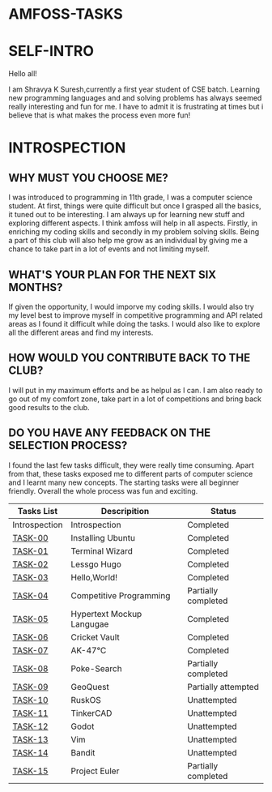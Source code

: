 # AMFOSS-TASKS

# SELF-INTRO

Hello all!

I am Shravya K Suresh,currently a first year student of CSE batch. Learning new programming languages and and solving problems has always seemed really interesting and fun for me. I have to admit it is frustrating at times but i believe that is what makes the process even more fun!

# INTROSPECTION

## WHY MUST YOU CHOOSE ME?

I was introduced to programming in 11th grade, I was a computer science student. At first, things were quite difficult but once I grasped all the basics, it tuned out to be interesting. I am always up for learning new stuff and exploring different aspects. I think amfoss will help in all aspects. Firstly, in enriching my coding skills and secondly in my problem solving skills. Being a part of this club will also help me grow as an individual by giving me a chance to take part in a lot of events and not limiting myself.

## WHAT'S YOUR PLAN FOR THE NEXT SIX MONTHS?

If given the opportunity, I would imporve my coding skills. I would also try my level best to improve myself in competitive programming and API related areas as I found it difficult while doing the tasks. I would also like to explore all the different areas and find my interests.

## HOW WOULD YOU CONTRIBUTE BACK TO THE CLUB?

I will put in my maximum efforts and be as helpul as I can. I am also ready to go out of my comfort zone, take part in a lot of competitions and bring back good results to the club.

## DO YOU HAVE ANY FEEDBACK ON THE SELECTION PROCESS?

I found the last few tasks difficult, they were really time consuming. Apart from that, these tasks exposed me to different parts of computer science and I learnt many new concepts. The starting tasks were all beginner friendly. Overall the whole process was fun and exciting.

| Tasks List    |          Descripition        |      Status         |
| ------------- | ---------------------------- | ------------------- |
| Introspection| Introspection | Completed |
| [TASK-00](https://github.com/shraavv/amfoss-tasks/tree/master/task-00)| Installing Ubuntu | Completed |
| [TASK-01](https://github.com/shraavv/amfoss-tasks/tree/master/task-01) | Terminal Wizard | Completed  |
| [TASK-02](https://github.com/shraavv/amfoss-tasks/tree/master/task-02) | Lessgo Hugo | Completed |
| [TASK-03](https://github.com/shraavv/amfoss-tasks/tree/master/task-03) | Hello,World! | Completed |
| [TASK-04](https://github.com/shraavv/amfoss-tasks/tree/master/task-04) | Competitive Programming | Partially completed |
| [TASK-05](https://github.com/shraavv/amfoss-tasks/tree/master/task-05) | Hypertext Mockup Langugae | Completed |
| [TASK-06](https://github.com/shraavv/amfoss-tasks/tree/master/task-06) | Cricket Vault | Completed |
| [TASK-07]() | AK-47°C | Completed |
| [TASK-08]() | Poke-Search | Partially completed |
| [TASK-09]() | GeoQuest | Partially attempted |
| [TASK-10]() | RuskOS | Unattempted |
| [TASK-11]() | TinkerCAD | Unattempted |
| [TASK-12]() | Godot | Unattempted |
| [TASK-13]() | Vim | Unattempted |
| [TASK-14]() | Bandit | Unattempted |
| [TASK-15]() | Project Euler | Partially completed |





